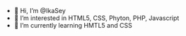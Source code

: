 - 👋 Hi, I’m @IkaSey
- 👀 I’m interested in HTML5, CSS, Phyton, PHP, Javascript 
- 🌱 I’m currently learning HMTL5 and CSS 

<!---
IkaSey/IkaSey is a ✨ special ✨ repository because its `README.md` (this file) appears on your GitHub profile.
You can click the Preview link to take a look at your changes.
--->

